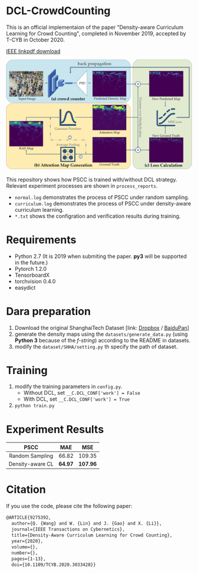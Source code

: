 # DCL-CrowdCounting

This is an official implementaion of the paper "Density-aware Curriculum Learning for Crowd Counting", completed in November 2019, accepted by T-CYB in October 2020.

[IEEE link](https://ieeexplore.ieee.org/document/9275392)[pdf download](http://crabwq.github.io/pdf/2020%20Density-aware%20Curriculum%20Learning%20for%20Crowd%20Counting.pdf)

![DCL-Crowd Counting](images/dclflow.png)

This repository shows how PSCC is trained with/without DCL strategy. Relevant experiment processes are shown in `process_reports`.

- `normal.log` demonstrates the process of PSCC under random sampling.
- `curriculum.log` demonstrates the process of PSCC under density-aware curriculum learning.
- `*.txt` shows the configration and verification results during training.

# Requirements

- Python 2.7 (It is 2019 when submiting the paper. **py3** will be supported in the future.)
- Pytorch 1.2.0
- TensorboardX
- torchvision 0.4.0
- easydict

# Dara preparation

1. Download the original ShanghaiTech Dataset [link: [Dropbox](https://www.dropbox.com/s/fipgjqxl7uj8hd5/ShanghaiTech.zip?dl=0) / [BaiduPan](https://pan.baidu.com/s/1nuAYslz)]
2. generate the density maps using the `datasets/generate_data.py` (using **Python 3** because of the *f-string*) according to the README in datasets.
3. modify the `dataset/SHHA/setting.py` th specify the path of dataset.

# Training

1. modify the training parameters in `config.py`.
    - Without DCL, set `__C.DCL_CONF['work'] = False`
    - With DCL, set `__C.DCL_CONF['work'] = True`
2. `python train.py`

# Experiment Results

| PSCC |MAE | MSE |
|:-:|:-:|:-:|
Random Sampling | 66.82 | 109.35
Density-aware CL | **64.97** | **107.96**

# Citation

If you use the code, please cite the following paper:

```
@ARTICLE{9275392,
  author={Q. {Wang} and W. {Lin} and J. {Gao} and X. {Li}},
  journal={IEEE Transactions on Cybernetics}, 
  title={Density-Aware Curriculum Learning for Crowd Counting}, 
  year={2020},
  volume={},
  number={},
  pages={1-13},
  doi={10.1109/TCYB.2020.3033428}}
```
